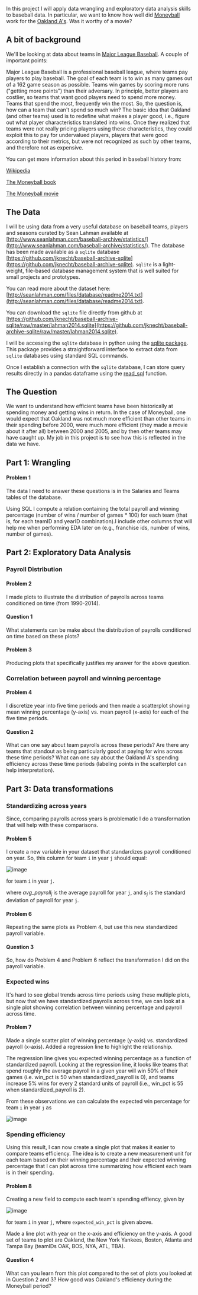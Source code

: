 In this project I will apply data wrangling and exploratory data analysis skills to baseball data. In particular, we want to know how well did [Moneyball](https://en.wikipedia.org/wiki/Moneyball_(film)) work for the [Oakland A's](https://en.wikipedia.org/wiki/Oakland_Athletics). Was it worthy of a movie?

## A bit of background

We'll be looking at data about teams in [Major League Baseball](https://en.wikipedia.org/wiki/Major_League_Baseball). A couple of important points:

Major League Baseball is a professional baseball league, where teams pay players to play baseball. The goal of each team is to win as many games out of a 162 game season as possible. Teams win games by scoring more runs ("getting more points") than their adversary. In principle, better players are costlier, so teams that want good players need to spend more money. Teams that spend the most, frequently win the most. So, the question is, how can a team that can't spend so much win? The basic idea that Oakland (and other teams) used is to redefine what makes a player good, i.e., figure out what player characteristics translated into wins. Once they realized that teams were not really pricing players using these characteristics, they could exploit this to pay for undervalued players, players that were good according to their metrics, but were not recognized as such by other teams, and therefore not as expensive.

You can get more information about this period in baseball history from:

[Wikipedia](http://en.wikipedia.org/wiki/Moneyball)

[The Moneyball book](http://www.amazon.com/Moneyball-The-Winning-Unfair-Game/dp/0393324818)

[The Moneyball movie](http://www.imdb.com/title/tt1210166/)

## The Data

I will be using data from a very useful database on baseball teams, players and seasons curated by Sean Lahman available at [http://www.seanlahman.com/baseball-archive/statistics/](http://www.seanlahman.com/baseball-archive/statistics/). The database has been made available as a `sqlite` database [https://github.com/jknecht/baseball-archive-sqlite](https://github.com/jknecht/baseball-archive-sqlite). `sqlite` is a light-weight, file-based database management system that is well suited for small projects and prototypes.

You can read more about the dataset here: [http://seanlahman.com/files/database/readme2014.txt](http://seanlahman.com/files/database/readme2014.txt).

You can download the `sqlite` file directly from github at [https://github.com/jknecht/baseball-archive-sqlite/raw/master/lahman2014.sqlite](https://github.com/jknecht/baseball-archive-sqlite/raw/master/lahman2014.sqlite).

I will be accessing the `sqlite` database in python using the [sqlite package](https://docs.python.org/2/library/sqlite3.html). This package provides a straightforward interface to extract data from `sqlite` databases using standard SQL commands.

Once I establish a connection with the `sqlite` database, I can store query results directly in a pandas dataframe using the [read_sql](http://pandas.pydata.org/pandas-docs/version/0.15.0/generated/pandas.read_sql.html) function.



## The Question

We want to understand how efficient teams have been historically at spending money and getting wins in return. In the case of Moneyball, one would expect that Oakland was not much more efficient than other teams in their spending before 2000, were much more efficient (they made a movie about it after all) between 2000 and 2005, and by then other teams may have caught up. My job in this project is to see how this is reflected in the data we have.

## Part 1: Wrangling

#### Problem 1
The data I need to answer these questions is in the Salaries and Teams tables of the database.

Using SQL I compute a relation containing the total payroll and winning percentage (number of wins / number of games * 100) for each team (that is, for each teamID and yearID combination).I include other columns that will help me when performing EDA later on (e.g., franchise ids, number of wins, number of games).


## Part 2: Exploratory Data Analysis

### Payroll Distribution

#### Problem 2

I made plots to illustrate the distribution of payrolls across teams conditioned on time (from 1990-2014).

#### Question 1

What statements can be make about the distribution of payrolls conditioned on time based on these plots? 

#### Problem 3

Producing plots that specifically justifies my answer for the above question. 

### Correlation between payroll and winning percentage

#### Problem 4

I discretize year into five time periods and then made a scatterplot showing mean winning percentage (y-axis) vs. mean payroll (x-axis) for each of the five time periods.

#### Question 2

What can one say about team payrolls across these periods? Are there any teams that standout as being particularly good at paying for wins across these time periods? What can one say about the Oakland A's spending efficiency across these time periods (labeling points in the scatterplot can help interpretation).

## Part 3: Data transformations

### Standardizing across years

Since, comparing payrolls across years is problematic I do a transformation that will help with these comparisons.

#### Problem 5

I create a new variable in your dataset that standardizes payroll conditioned on year. So, this column for team `i` in year `j` should equal:

![image](https://user-images.githubusercontent.com/43916597/115973956-f0123f00-a526-11eb-8ebd-abe55ff0040e.png)

for team `i` in year `j`.

where <!--<em><span style="text-decoration: overline">payroll</span><sub>j</sub></em>--> <em>avg\_payroll<sub>j</sub></em> is the average payroll for year `j`, and <em>s<sub>j</sub></em> is the standard deviation of payroll for year `j`.

#### Problem 6

Repeating the same plots as Problem 4, but use this new standardized payroll variable.

#### Question 3

So, how do Problem 4 and Problem 6 reflect the transformation I did on the payroll variable.

### Expected wins

It's hard to see global trends across time periods using these multiple plots, but now that we have standardized payrolls across time, we can look at a single plot showing correlation between winning percentage and payroll across time.

#### Problem 7

Made a single scatter plot of winning percentage (y-axis) vs. standardized payroll (x-axis). Added a regression line to highlight the relationship.

The regression line gives you expected winning percentage as a function of standardized payroll. Looking at the regression line, it looks like teams that spend roughly the average payroll in a given year will win 50% of their games (i.e. win\_pct is 50 when standardized\_payroll is 0), and teams increase 5% wins for every 2 standard units of payroll (i.e., win\_pct is 55 when standardized\_payroll is 2). 

From these observations we can calculate the expected win percentage for team `i` in year `j` as

![image](https://user-images.githubusercontent.com/43916597/115973953-e1c42300-a526-11eb-8149-fc49b6cd6f3f.png)

### Spending efficiency

Using this result, I can now create a single plot that makes it easier to compare teams efficiency. The idea is to create a new measurement unit for each team based on their winning percentage and their expected winning percentage that I can plot across time summarizing how efficient each team is in their spending.

#### Problem 8

Creating a new field to compute each team's spending effiency, given by

![image](https://user-images.githubusercontent.com/43916597/115973944-cce78f80-a526-11eb-9cfb-27149d41d8be.png)

for team `i` in year `j`, where `expected_win_pct` is given above.

Made a line plot with year on the x-axis and efficiency on the y-axis. A good set of teams to plot are Oakland, the New York Yankees, Boston, Atlanta and Tampa Bay (teamIDs OAK, BOS, NYA, ATL, TBA).

#### Question 4

What can you learn from this plot compared to the set of plots you looked at in Question 2 and 3? How good was Oakland's efficiency during the Moneyball period?

